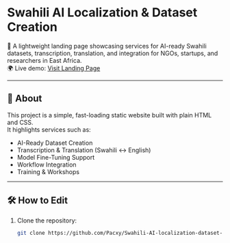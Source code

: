 # Swahili AI Localization & Dataset Creation

🚀 A lightweight landing page showcasing services for AI-ready Swahili datasets, transcription, translation, and integration for NGOs, startups, and researchers in East Africa.  
🌍 Live demo: [Visit Landing Page](https://pacxy.github.io/Swahili-AI-localization-dataset-creation/)

---

## 📌 About
This project is a simple, fast-loading static website built with plain HTML and CSS.  
It highlights services such as:
- AI-Ready Dataset Creation  
- Transcription & Translation (Swahili ↔ English)  
- Model Fine-Tuning Support  
- Workflow Integration  
- Training & Workshops  

---

## 🛠️ How to Edit
1. Clone the repository:
   ```bash
   git clone https://github.com/Pacxy/Swahili-AI-localization-dataset-creation.git
